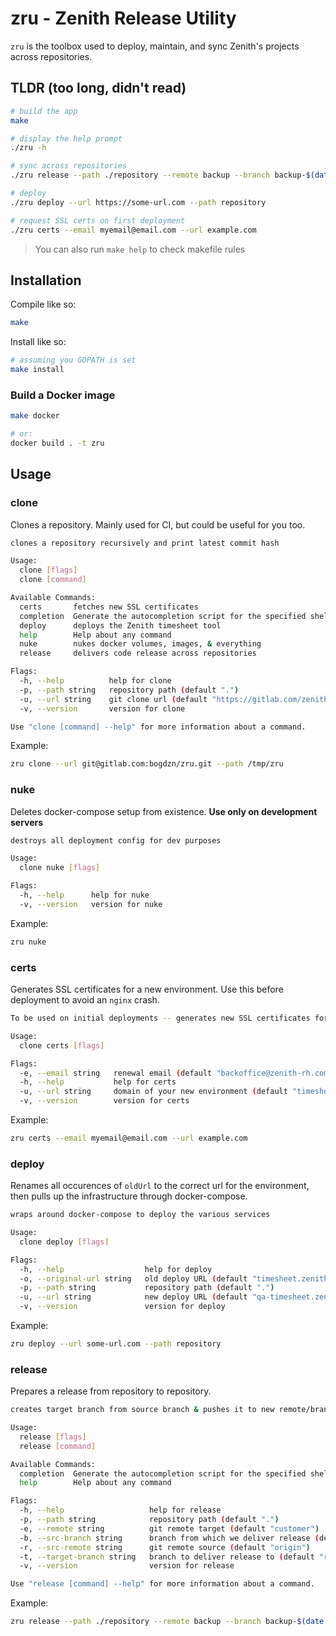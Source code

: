 # zru - Zenith Release Utility

`zru` is the toolbox used to deploy, maintain, and sync Zenith's projects across repositories.

## TLDR (too long, didn't read)

```bash
# build the app
make

# display the help prompt
./zru -h

# sync across repositories
./zru release --path ./repository --remote backup --branch backup-$(date +%s) --src-branch develop

# deploy
./zru deploy --url https://some-url.com --path repository

# request SSL certs on first deployment
./zru certs --email myemail@email.com --url example.com
```

> You can also run `make help` to check makefile rules

## Installation

Compile like so:

```bash
make
```

Install like so:
```bash
# assuming you GOPATH is set
make install
```

### Build a Docker image

```bash
make docker

# or:
docker build . -t zru
```

## Usage

### clone

Clones a repository. Mainly used for CI, but could be useful for you too.

```bash
clones a repository recursively and print latest commit hash

Usage:
  clone [flags]
  clone [command]

Available Commands:
  certs       fetches new SSL certificates
  completion  Generate the autocompletion script for the specified shell
  deploy      deploys the Zenith timesheet tool
  help        Help about any command
  nuke        nukes docker volumes, images, & everything
  release     delivers code release across repositories

Flags:
  -h, --help          help for clone
  -p, --path string   repository path (default ".")
  -u, --url string    git clone url (default "https://gitlab.com/zenith-hr/TIMESHEET.git")
  -v, --version       version for clone

Use "clone [command] --help" for more information about a command.
```

Example:
```bash
zru clone --url git@gitlab.com:bogdzn/zru.git --path /tmp/zru
```

### nuke

Deletes docker-compose setup from existence. **Use only on development servers**

```bash
destroys all deployment config for dev purposes

Usage:
  clone nuke [flags]

Flags:
  -h, --help      help for nuke
  -v, --version   version for nuke
```

Example:
```bash
zru nuke
```

### certs

Generates SSL certificates for a new environment. Use this before deployment to avoid an `nginx` crash.

```bash
To be used on initial deployments -- generates new SSL certificates for your new env

Usage:
  clone certs [flags]

Flags:
  -e, --email string   renewal email (default "backoffice@zenith-rh.com")
  -h, --help           help for certs
  -u, --url string     domain of your new environment (default "timesheet.zenith-rh.com")
  -v, --version        version for certs
```

Example:
```bash
zru certs --email myemail@email.com --url example.com
```

### deploy

Renames all occurences of `oldUrl` to the correct url for the environment, then pulls up the infrastructure through docker-compose.

```bash
wraps around docker-compose to deploy the various services

Usage:
  clone deploy [flags]

Flags:
  -h, --help                  help for deploy
  -o, --original-url string   old deploy URL (default "timesheet.zenith-rh.com")
  -p, --path string           repository path (default ".")
  -u, --url string            new deploy URL (default "qa-timesheet.zenith-rh.com")
  -v, --version               version for deploy
```

Example:
```bash
zru deploy --url some-url.com --path repository
```

### release

Prepares a release from repository to repository.

```bash
creates target branch from source branch & pushes it to new remote/branch for software releases

Usage:
  release [flags]
  release [command]

Available Commands:
  completion  Generate the autocompletion script for the specified shell
  help        Help about any command

Flags:
  -h, --help                   help for release
  -p, --path string            repository path (default ".")
  -e, --remote string          git remote target (default "customer")
  -b, --src-branch string      branch from which we deliver release (default "master")
  -r, --src-remote string      git remote source (default "origin")
  -t, --target-branch string   branch to deliver release to (default "release")
  -v, --version                version for release

Use "release [command] --help" for more information about a command.
```

Example:
```bash
zru release --path ./repository --remote backup --branch backup-$(date +%s) --src-branch develop
```

